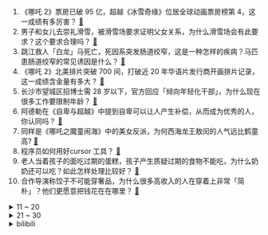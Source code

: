 1. 《哪吒 2》票房已破 95 亿，超越《冰雪奇缘》位居全球动画票房榜第 4，这一成绩有多厉害？ [:link:](https://www.zhihu.com/question/12027514929)
2. 男子和女儿去崇礼滑雪，被滑雪场要求证明父女关系，为什么滑雪场会有此要求？这个要求合理吗？ [:link:](https://www.zhihu.com/question/11748227978)
3. 跳江救人「白龙」马死亡，死因系突发肠道绞窄，这是一种怎样的疾病？马匹患肠道绞窄的常见诱因是什么？ [:link:](https://www.zhihu.com/question/11974725475)
4. 《哪吒 2》北美排片突破 700 间，打破近 20 年华语片发行商开画排片记录，这一成绩含金量有多大？ [:link:](https://www.zhihu.com/question/12040197174)
5. 长沙市望城区招博士需 28 岁以下，官方回应「倾向年轻化干部」，为什么现在很多工作要限制年龄？ [:link:](https://www.zhihu.com/question/11922275653)
6. 阿德勒在《自卑与超越》中提到自卑可以让人产生补偿，从而成为优秀的人，你认同吗？ [:link:](https://www.zhihu.com/question/10786522307)
7. 同样是《哪吒之魔童闹海》中的美女反派，为何西海龙王敖闰的人气远比鹤童高? [:link:](https://www.zhihu.com/question/11998693825)
8. 程序员如何用好cursor 工具？ [:link:](https://www.zhihu.com/question/1339583068)
9. 老人当着孩子的面吃过期的蛋糕，孩子产生质疑过期的食物不能吃，为什么奶奶还可以吃？如此怎样处理比较好？ [:link:](https://www.zhihu.com/question/10832953478)
10. 合作导演称饺子不可能穿奢品，为什么很多高收入的人在穿着上非常「简朴」？他们更愿意把钱花在在哪里？ [:link:](https://www.zhihu.com/question/11811496132)
<details>
<summary>11 ~ 20</summary>

11. 为什么很多人不懂股票还在炒股？ [:link:](https://www.zhihu.com/question/3195969657)
12. OpenAI 称希望与中国合作，可能会在哪些领域展开？AI 领域竞争激烈，其最大优势和隐忧是什么？ [:link:](https://www.zhihu.com/question/11985031817)
13. 2 月 28 日起，200 种中药配方颗粒纳入北京医保，对病患者有什么影响？ [:link:](https://www.zhihu.com/question/11797585774)
14. 美国 1 月 CPI 超预期增长 3%，美股三大指数期货跳水，比特币跌破 9.5 万美元，如何解读？ [:link:](https://www.zhihu.com/question/12046273773)
15. 台湾民众热议《哪吒 2 》，国台办发言人称「希望相关电影能够尽快在台湾上映」，如果上映票房表现会如何？ [:link:](https://www.zhihu.com/question/12007155020)
16. 父母给的年货被扔进服务区垃圾箱，疑似当事人回应称实属无奈之举，如何看待这种行为？ [:link:](https://www.zhihu.com/question/11827129609)
17. 复旦欢迎中国籍留学生直博引争议，此举对海外优秀人才回流有何意义？ [:link:](https://www.zhihu.com/question/12028619696)
18. 实物黄金疯狂涌入美国，国际黄金市场发生了什么？ [:link:](https://www.zhihu.com/question/11788535610)
19. 如何评价余承东疑似喊话比亚迪，称「智驾凑合能用与好用安全不同」？未来高阶智驾会成为国产汽车的标配吗？ [:link:](https://www.zhihu.com/question/11904160750)
20. 带孩子逛街，你会不会说「这个太贵了，我去网上给你买」？ [:link:](https://www.zhihu.com/question/11699277300)
</details>
<details>
<summary>21 ~ 30</summary>

21. 「京东外卖」静悄悄上线，京东为什么要做餐饮外卖生意？竞争优势有哪些？ [:link:](https://www.zhihu.com/question/11511690178)
22. 听说捷克的《天国：拯救2》团队由于游戏卖太好，已经开香槟集体放假了，才100多万销量就能开香槟了？ [:link:](https://www.zhihu.com/question/11923484259)
23. 倾家荡产去治疗患癌症的老人值得吗？ [:link:](https://www.zhihu.com/question/266071807)
24. 《哪吒之魔童闹海》中，有哪些值得赞扬和反思的亲子关系？哪些亲子相处方式也触动了你？ [:link:](https://www.zhihu.com/question/11161203483)
25. OpenAI 放王炸，将发布整合多项技术的 GPT-5，并免费无限使用，该模型有哪些技术亮点？ [:link:](https://www.zhihu.com/question/12072969887)
26. 人们在改开之后生活发生了什么变化呢？ [:link:](https://www.zhihu.com/question/3232154336)
27. 电视剧《无所畏惧 2》中有哪些片段值得深思？ [:link:](https://www.zhihu.com/question/10622186080)
28. 《哪吒 2》中无量仙翁到底是好是坏？ [:link:](https://www.zhihu.com/question/11766338153)
29. 你们家最常吃的一道菜是什么？ [:link:](https://www.zhihu.com/question/778180525)
30. 为什么说汉字会为中国AI插上腾飞的翅膀？ [:link:](https://www.zhihu.com/question/11759290469)
</details><details>
<summary>bilibili</summary>

</details>